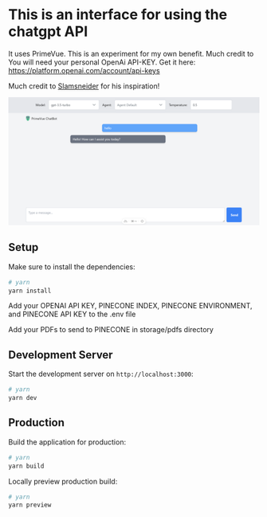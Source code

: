 # This is an interface for using the chatgpt API

It uses PrimeVue. This is an experiment for my own benefit. Much credit to
You will need your personal OpenAi API-KEY. Get it here: https://platform.openai.com/account/api-keys

Much credit to [Slamsneider](https://github.com/Slamsneider/SimpleHtmlChatAgents) for his inspiration!

![Screengrab of PrimeVue Chatbot](./assets/screengrab.png)

## Setup

Make sure to install the dependencies:

```bash
# yarn
yarn install
```

Add your OPENAI API KEY, PINECONE INDEX, PINECONE ENVIRONMENT, and PINECONE API KEY to the .env file

Add your PDFs to send to PINECONE in storage/pdfs directory

## Development Server

Start the development server on `http://localhost:3000`:

```bash
# yarn
yarn dev
```

## Production

Build the application for production:

```bash
# yarn
yarn build
```

Locally preview production build:

```bash
# yarn
yarn preview
```
